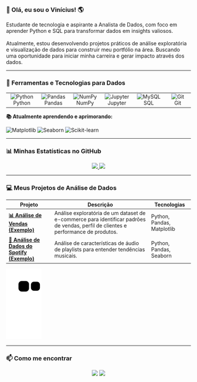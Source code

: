 ### 👋 Olá, eu sou o Vinícius! 🌎

<p align="left"> 
  Estudante de tecnologia e aspirante a Analista de Dados, com foco em aprender Python e SQL para transformar dados em insights valiosos.
<br><br>
  Atualmente, estou desenvolvendo projetos práticos de análise exploratória e visualização de dados para construir meu portfólio na área. Buscando uma oportunidade para iniciar minha carreira e gerar impacto através dos dados.
</p>

---

### 🚀 Ferramentas e Tecnologias para Dados

<table align="center">
  <tr>
    <td align="center" width="96">
        <img src="https://cdn.jsdelivr.net/gh/devicons/devicon/icons/python/python-original.svg" width="48" height="48" alt="Python" />
      <br>Python
    </td>
    <td align="center" width="96">
        <img src="https://cdn.jsdelivr.net/gh/devicons/devicon/icons/pandas/pandas-original.svg" width="48" height="48" alt="Pandas" />
      <br>Pandas
    </td>
    <td align="center" width="96">
        <img src="https://cdn.jsdelivr.net/gh/devicons/devicon/icons/numpy/numpy-original.svg" width="48" height="48" alt="NumPy" />
      <br>NumPy
    </td>
    <td align="center" width="96">
        <img src="https://cdn.jsdelivr.net/gh/devicons/devicon/icons/jupyter/jupyter-original-wordmark.svg" width="48" height="48" alt="Jupyter" />
      <br>Jupyter
    </td>
    <td align="center" width="96">
        <img src="https://cdn.jsdelivr.net/gh/devicons/devicon/icons/mysql/mysql-original-wordmark.svg" width="48" height="48" alt="MySQL" />
      <br>SQL
    </td>
     <td align="center" width="96">
        <img src="https://cdn.jsdelivr.net/gh/devicons/devicon/icons/git/git-original.svg" width="48" height="48" alt="Git" />
      <br>Git
    </td>
  </tr>
</table>

**📚 Atualmente aprendendo e aprimorando:**

![Matplotlib](https://img.shields.io/badge/Matplotlib-%23ffffff.svg?style=for-the-badge&logo=Matplotlib&logoColor=black)
![Seaborn](https://img.shields.io/badge/Seaborn-3776AB.svg?style=for-the-badge&logo=Seaborn&logoColor=white)
![Scikit-learn](https://img.shields.io/badge/scikit--learn-%23F7931E.svg?style=for-the-badge&logo=scikit-learn&logoColor=white)

---

### 📊 Minhas Estatísticas no GitHub
<div align="center">
  <a href="https://github.com/vinidma">
    <img height="180em" src="https://github-readme-stats.vercel.app/api?username=vinidma&show_icons=true&theme=aura&include_all_commits=true&count_private=true"/>
    <img height="180em" src="https://github-readme-stats.vercel.app/api/top-langs/?username=vinidma&layout=compact&langs_count=7&theme=aura"/>
  </a>
</div>

---

### 💻 Meus Projetos de Análise de Dados

<table>
  <thead>
    <tr>
      <th>Projeto</th>
      <th>Descrição</th>
      <th>Tecnologias</th>
    </tr>
  </thead>
  <tbody>
    <tr>
      <td><a href="#"><strong>📊 Análise de Vendas (Exemplo)</strong></a></td>
      <td>Análise exploratória de um dataset de e-commerce para identificar padrões de vendas, perfil de clientes e performance de produtos.</td>
      <td>Python, Pandas, Matplotlib</td>
    </tr>
    <tr>
      <td><a href="#"><strong>🎵 Análise de Dados do Spotify (Exemplo)</strong></a></td>
      <td>Análise de características de áudio de playlists para entender tendências musicais.</td>
      <td>Python, Pandas, Seaborn</td>
    </tr>
  </tbody>
</table>

<img src="https://raw.githubusercontent.com/vinidma/vinidma/output/github-contribution-grid-snake.svg" alt="Snake animation" />

---

### 📫 Como me encontrar
<p align="center">
  <a href="https://www.linkedin.com/in/vin%C3%ADcius-dinis-249023234/" target="_blank"><img src="https://img.shields.io/badge/-LinkedIn-%230077B5?style=for-the-badge&logo=linkedin&logoColor=white"></a>
  <a href="mailto:dinisv46@gmail.com" target="_blank"><img src="https://img.shields.io/badge/Gmail-D14836?style=for-the-badge&logo=gmail&logoColor=white"></a>
</p>
